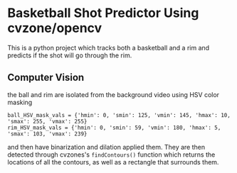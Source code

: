 # Basketball Shot Predictor Using cvzone/opencv
This is a python project which tracks both a basketball and a rim and predicts if the shot will go through the rim. 

## Computer Vision
the ball and rim are isolated from the background video using HSV color masking
```
ball_HSV_mask_vals = {'hmin': 0, 'smin': 125, 'vmin': 145, 'hmax': 10, 'smax': 255, 'vmax': 255}
rim_HSV_mask_vals = {'hmin': 0, 'smin': 59, 'vmin': 180, 'hmax': 5, 'smax': 103, 'vmax': 239}
```
and then have binarization and dilation applied them. They are then detected through cvzones's ```findContours()``` function which returns the locations of all the contours, as well as a rectangle that surrounds them.
